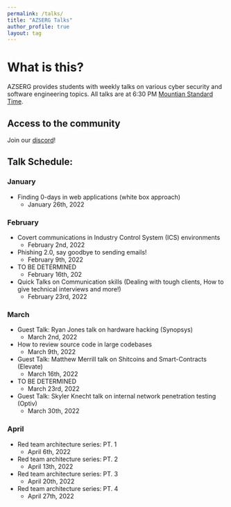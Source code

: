 ```yaml
---
permalink: /talks/
title: "AZSERG Talks"
author_profile: true
layout: tag
---
```


# What is this?
AZSERG provides students with weekly talks on various cyber security and software engineering topics.  All talks are at 6:30 PM [Mountian Standard Time](https://savvytime.com/converter/mst-to-pt-cdt). 


## Access to the community

Join our [discord](https://discord.gg/cXukpqt7JN)!


## Talk Schedule:

### January
* Finding 0-days in web applications (white box approach)
    * January 26th, 2022

### February
* Covert communications in Industry Control System (ICS) environments
    * February 2nd, 2022
* Phishing 2.0, say goodbye to sending emails!
    * February 9th, 2022
* TO BE DETERMINED
    * February 16th, 202
* Quick Talks on Communication skills (Dealing with tough clients, How to give technical interviews and more!)
    * February 23rd, 2022

### March
* Guest Talk: Ryan Jones talk on hardware hacking (Synopsys)
    * March 2nd, 2022
* How to review source code in large codebases
    * March 9th, 2022
* Guest Talk: Matthew Merrill talk on Shitcoins and Smart-Contracts (Elevate)
    * March 16th, 2022
* TO BE DETERMINED
    * March 23rd, 2022
* Guest Talk: Skyler Knecht talk on internal network penetration testing (Optiv)
    * March 30th, 2022

### April
* Red team architecture series: PT. 1
    * April 6th, 2022
* Red team architecture series: PT. 2 
    * April 13th, 2022
* Red team architecture series: PT. 3
    * April 20th, 2022
* Red team architecture series: PT. 4
    * April 27th, 2022
